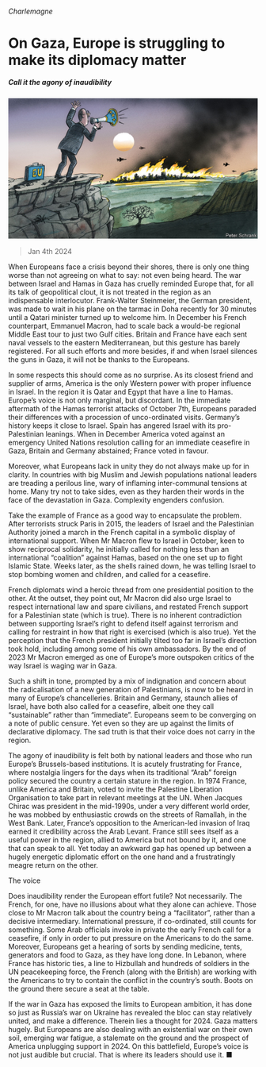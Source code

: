 ###### Charlemagne

# On Gaza, Europe is struggling to make its diplomacy matter 

##### Call it the agony of inaudibility 

![image](images/20240106_EUD000.jpg) 

> Jan 4th 2024 

When Europeans face a crisis beyond their shores, there is only one thing worse than not agreeing on what to say: not even being heard. The war between Israel and Hamas in Gaza has cruelly reminded Europe that, for all its talk of geopolitical clout, it is not treated in the region as an indispensable interlocutor. Frank-Walter Steinmeier, the German president, was made to wait in his plane on the tarmac in Doha recently for 30 minutes until a Qatari minister turned up to welcome him. In December his French counterpart, Emmanuel Macron, had to scale back a would-be regional Middle East tour to just two Gulf cities. Britain and France have each sent naval vessels to the eastern Mediterranean, but this gesture has barely registered. For all such efforts and more besides, if and when Israel silences the guns in Gaza, it will not be thanks to the Europeans. 

In some respects this should come as no surprise. As its closest friend and supplier of arms, America is the only Western power with proper influence in Israel. In the region it is Qatar and Egypt that have a line to Hamas. Europe’s voice is not only marginal, but discordant. In the immediate aftermath of the Hamas terrorist attacks of October 7th, Europeans paraded their differences with a procession of unco-ordinated visits. Germany’s history keeps it close to Israel. Spain has angered Israel with its pro-Palestinian leanings. When in December America voted against an emergency United Nations resolution calling for an immediate ceasefire in Gaza, Britain and Germany abstained; France voted in favour.

Moreover, what Europeans lack in unity they do not always make up for in clarity. In countries with big Muslim and Jewish populations national leaders are treading a perilous line, wary of inflaming inter-communal tensions at home. Many try not to take sides, even as they harden their words in the face of the devastation in Gaza. Complexity engenders confusion. 

Take the example of France as a good way to encapsulate the problem. After terrorists struck Paris in 2015, the leaders of Israel and the Palestinian Authority joined a march in the French capital in a symbolic display of international support. When Mr Macron flew to Israel in October, keen to show reciprocal solidarity, he initially called for nothing less than an international “coalition” against Hamas, based on the one set up to fight Islamic State. Weeks later, as the shells rained down, he was telling Israel to stop bombing women and children, and called for a ceasefire. 

French diplomats wind a heroic thread from one presidential position to the other. At the outset, they point out, Mr Macron did also urge Israel to respect international law and spare civilians, and restated French support for a Palestinian state (which is true). There is no inherent contradiction between supporting Israel’s right to defend itself against terrorism and calling for restraint in how that right is exercised (which is also true). Yet the perception that the French president initially tilted too far in Israel’s direction took hold, including among some of his own ambassadors. By the end of 2023 Mr Macron emerged as one of Europe’s more outspoken critics of the way Israel is waging war in Gaza. 

Such a shift in tone, prompted by a mix of indignation and concern about the radicalisation of a new generation of Palestinians, is now to be heard in many of Europe’s chancelleries. Britain and Germany, staunch allies of Israel, have both also called for a ceasefire, albeit one they call “sustainable” rather than “immediate”. Europeans seem to be converging on a note of public censure. Yet even so they are up against the limits of declarative diplomacy. The sad truth is that their voice does not carry in the region. 

The agony of inaudibility is felt both by national leaders and those who run Europe’s Brussels-based institutions. It is acutely frustrating for France, where nostalgia lingers for the days when its traditional “Arab” foreign policy secured the country a certain stature in the region. In 1974 France, unlike America and Britain, voted to invite the Palestine Liberation Organisation to take part in relevant meetings at the UN. When Jacques Chirac was president in the mid-1990s, under a very different world order, he was mobbed by enthusiastic crowds on the streets of Ramallah, in the West Bank. Later, France’s opposition to the American-led invasion of Iraq earned it credibility across the Arab Levant. France still sees itself as a useful power in the region, allied to America but not bound by it, and one that can speak to all. Yet today an awkward gap has opened up between a hugely energetic diplomatic effort on the one hand and a frustratingly meagre return on the other. 

The voice

Does inaudibility render the European effort futile? Not necessarily. The French, for one, have no illusions about what they alone can achieve. Those close to Mr Macron talk about the country being a “facilitator”, rather than a decisive intermediary. International pressure, if co-ordinated, still counts for something. Some Arab officials invoke in private the early French call for a ceasefire, if only in order to put pressure on the Americans to do the same. Moreover, Europeans get a hearing of sorts by sending medicine, tents, generators and food to Gaza, as they have long done. In Lebanon, where France has historic ties, a line to Hizbullah and hundreds of soldiers in the UN peacekeeping force, the French (along with the British) are working with the Americans to try to contain the conflict in the country’s south. Boots on the ground there secure a seat at the table.

If the war in Gaza has exposed the limits to European ambition, it has done so just as Russia’s war on Ukraine has revealed the bloc can stay relatively united, and make a difference. Therein lies a thought for 2024. Gaza matters hugely. But Europeans are also dealing with an existential war on their own soil, emerging war fatigue, a stalemate on the ground and the prospect of America unplugging support in 2024. On this battlefield, Europe’s voice is not just audible but crucial. That is where its leaders should use it. ■






